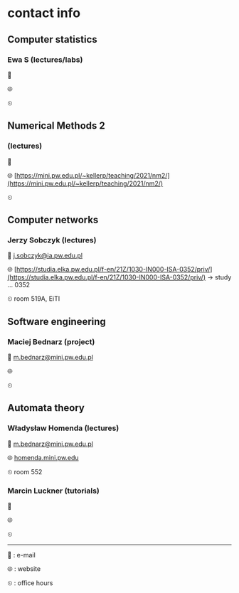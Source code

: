 # contact info

## Computer statistics

### Ewa S (lectures/labs)

📧

🌐 []()

⏲

## Numerical Methods 2

### (lectures)

📧

🌐 [https://mini.pw.edu.pl/~kellerp/teaching/2021/nm2/](https://mini.pw.edu.pl/~kellerp/teaching/2021/nm2/)

⏲

## Computer networks

### Jerzy Sobczyk (lectures)

📧 j.sobczyk@ia.pw.edu.pl

🌐 [https://studia.elka.pw.edu.pl/f-en/21Z/1030-IN000-ISA-0352/priv/](https://studia.elka.pw.edu.pl/f-en/21Z/1030-IN000-ISA-0352/priv/) -> study $\dots$ 0352

⏲ room 519A, EiTI

## Software engineering

### Maciej Bednarz (project)

📧 m.bednarz@mini.pw.edu.pl

🌐 []()

⏲

## Automata theory

### Władysław Homenda (lectures)

📧 m.bednarz@mini.pw.edu.pl

🌐 [homenda.mini.pw.edu](homenda.mini.pw.edu)

⏲ room 552

### Marcin Luckner (tutorials)

📧

🌐 []()

⏲

---

📧 : e-mail

🌐 : website

⏲ : office hours
